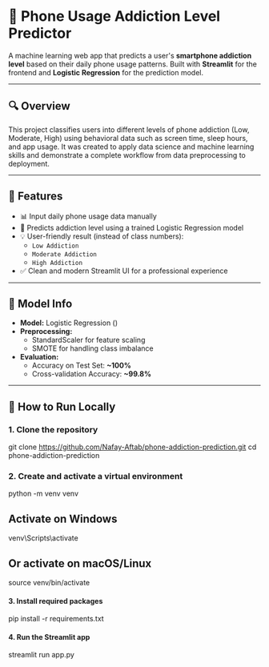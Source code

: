 # 📱 Phone Usage Addiction Level Predictor

A machine learning web app that predicts a user's **smartphone addiction level** based on their daily phone usage patterns. Built with **Streamlit** for the frontend and **Logistic Regression** for the prediction model.

---

## 🔍 Overview

This project classifies users into different levels of phone addiction (Low, Moderate, High) using behavioral data such as screen time, sleep hours, and app usage. It was created to apply data science and machine learning skills and demonstrate a complete workflow from data preprocessing to deployment.

---

## 🎯 Features

- 📊 Input daily phone usage data manually
- 🤖 Predicts addiction level using a trained Logistic Regression model
- 💡 User-friendly result (instead of class numbers):
  - `Low Addiction`
  - `Moderate Addiction`
  - `High Addiction`
- ✅ Clean and modern Streamlit UI for a professional experience

---

## 🧠 Model Info

- **Model:** Logistic Regression ()
- **Preprocessing:**
  - StandardScaler for feature scaling
  - SMOTE for handling class imbalance
- **Evaluation:**
  - Accuracy on Test Set: **~100%**
  - Cross-validation Accuracy: **~99.8%**


---

## 🚀 How to Run Locally

### 1. Clone the repository


git clone https://github.com/Nafay-Aftab/phone-addiction-prediction.git
cd phone-addiction-prediction

### 2. Create and activate a virtual environment
python -m venv venv
## Activate on Windows
venv\Scripts\activate
## Or activate on macOS/Linux
source venv/bin/activate

#### 3. Install required packages
pip install -r requirements.txt

#### 4. Run the Streamlit app
streamlit run app.py


